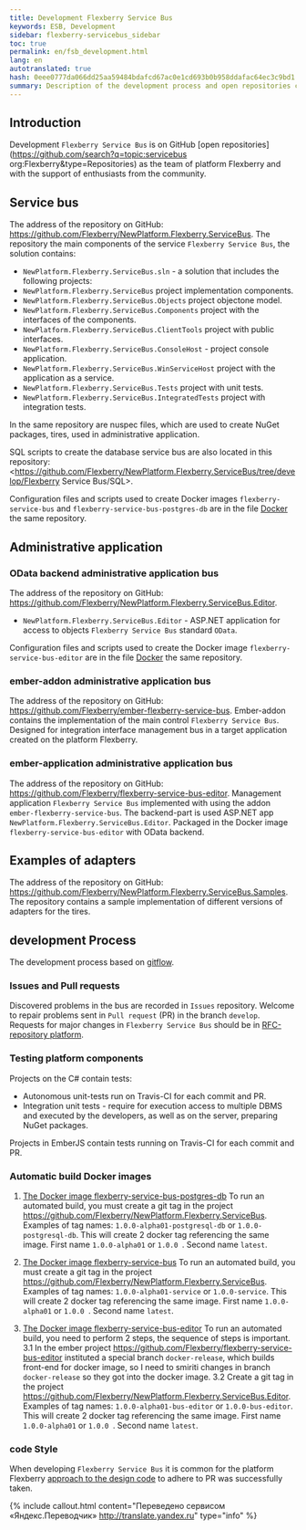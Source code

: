 ```yaml
--- 
title: Development Flexberry Service Bus 
keywords: ESB, Development 
sidebar: flexberry-servicebus_sidebar 
toc: true 
permalink: en/fsb_development.html 
lang: en 
autotranslated: true 
hash: 0eee0777da066dd25aa59484bdafcd67ac0e1cd693b0b958ddafac64ec3c9bd1 
summary: Description of the development process and open repositories code Flexberry Service Bus. 
--- 
```


## Introduction 

Development `Flexberry Service Bus` is on GitHub [open repositories](https://github.com/search?q=topic:servicebus org:Flexberry&type=Repositories) as the team of platform Flexberry and with the support of enthusiasts from the community. 

## Service bus 

The address of the repository on GitHub: <https://github.com/Flexberry/NewPlatform.Flexberry.ServiceBus>. 
The repository the main components of the service `Flexberry Service Bus`, the solution contains: 

* `NewPlatform.Flexberry.ServiceBus.sln` - a solution that includes the following projects: 
* `NewPlatform.Flexberry.ServiceBus` project implementation components. 
* `NewPlatform.Flexberry.ServiceBus.Objects` project objectone model. 
* `NewPlatform.Flexberry.ServiceBus.Components` project with the interfaces of the components. 
* `NewPlatform.Flexberry.ServiceBus.ClientTools` project with public interfaces. 
* `NewPlatform.Flexberry.ServiceBus.ConsoleHost` - project console application. 
* `NewPlatform.Flexberry.ServiceBus.WinServiceHost` project with the application as a service. 
* `NewPlatform.Flexberry.ServiceBus.Tests` project with unit tests. 
* `NewPlatform.Flexberry.ServiceBus.IntegratedTests` project with integration tests. 

In the same repository are nuspec files, which are used to create NuGet packages, tires, used in administrative application. 

SQL scripts to create the database service bus are also located in this repository: <https://github.com/Flexberry/NewPlatform.Flexberry.ServiceBus/tree/develop/Flexberry Service Bus/SQL>. 

Configuration files and scripts used to create Docker images `flexberry-service-bus` and `flexberry-service-bus-postgres-db` are in the file [Docker](https://github.com/Flexberry/NewPlatform.Flexberry.ServiceBus/tree/develop/Docker) the same repository. 

## Administrative application 

### OData backend administrative application bus 

The address of the repository on GitHub: <https://github.com/Flexberry/NewPlatform.Flexberry.ServiceBus.Editor>. 

* `NewPlatform.Flexberry.ServiceBus.Editor` - ASP.NET application for access to objects `Flexberry Service Bus` standard `OData`. 

Configuration files and scripts used to create the Docker image `flexberry-service-bus-editor` are in the file [Docker](https://github.com/Flexberry/NewPlatform.Flexberry.ServiceBus.Editor/tree/develop/Docker) the same repository.

### ember-addon administrative application bus 

The address of the repository on GitHub: <https://github.com/Flexberry/ember-flexberry-service-bus>. 
Ember-addon contains the implementation of the main control `Flexberry Service Bus`. Designed for integration interface management bus in a target application created on the platform Flexberry. 

### ember-application administrative application bus 

The address of the repository on GitHub: <https://github.com/Flexberry/flexberry-service-bus-editor>. 
Management application `Flexberry Service Bus` implemented with using the addon `ember-flexberry-service-bus`. The backend-part is used ASP.NET app `NewPlatform.Flexberry.ServiceBus.Editor`. Packaged in the Docker image `flexberry-service-bus-editor` with OData backend. 

## Examples of adapters 

The address of the repository on GitHub: <https://github.com/Flexberry/NewPlatform.Flexberry.ServiceBus.Samples>. 
The repository contains a sample implementation of different versions of adapters for the tires. 

## development Process 

The development process based on [gitflow](https://proglib.io/p/git-github-gitflow/). 

### Issues and Pull requests 

Discovered problems in the bus are recorded in `Issues` repository. Welcome to repair problems sent in `Pull request` (PR) in the branch `develop`. 
Requests for major changes in `Flexberry Service Bus` should be in [RFC-repository platform](https://github.com/Flexberry/rfcs). 

### Testing platform components 

Projects on the C# contain tests: 
* Autonomous unit-tests run on Travis-CI for each commit and PR. 
* Integration unit tests - require for execution access to multiple DBMS and executed by the developers, as well as on the server, preparing NuGet packages. 

Projects in EmberJS contain tests running on Travis-CI for each commit and PR. 

### Automatic build Docker images 

1. [The Docker image flexberry-service-bus-postgres-db](https://hub.docker.com/r/flexberry/flexberry-service-bus-postgres-db) 
To run an automated build, you must create a git tag in the project <https://github.com/Flexberry/NewPlatform.Flexberry.ServiceBus>. 
Examples of tag names: `1.0.0-alpha01-postgresql-db` or `1.0.0-postgresql-db`. 
This will create 2 docker tag referencing the same image. First name `1.0.0-alpha01` or `1.0.0 `. Second name `latest`. 

2. [The Docker image flexberry-service-bus](https://hub.docker.com/r/flexberry/flexberry-service-bus) 
To run an automated build, you must create a git tag in the project <https://github.com/Flexberry/NewPlatform.Flexberry.ServiceBus>. 
Examples of tag names: `1.0.0-alpha01-service` or `1.0.0-service`. 
This will create 2 docker tag referencing the same image. First name `1.0.0-alpha01` or `1.0.0 `. Second name `latest`. 

3. [The Docker image flexberry-service-bus-editor](https://hub.docker.com/r/flexberry/flexberry-service-bus-editor) 
To run an automated build, you need to perform 2 steps, the sequence of steps is important. 
3.1 In the ember project <https://github.com/Flexberry/flexberry-service-bus-editor> instituted a special branch `docker-release`, which builds front-end for docker image, so I need to smiriti changes in branch `docker-release` so they got into the docker image. 
3.2 Create a git tag in the project <https://github.com/Flexberry/NewPlatform.Flexberry.ServiceBus.Editor>. Examples of tag names: `1.0.0-alpha01-bus-editor` or `1.0.0-bus-editor`. 
This will create 2 docker tag referencing the same image. First name `1.0.0-alpha01` or `1.0.0 `. Second name `latest`. 

### code Style 

When developing `Flexberry Service Bus` it is common for the platform Flexberry [approach to the design code](fp_code-style.html) to adhere to PR was successfully taken. 



{% include callout.html content="Переведено сервисом «Яндекс.Переводчик» <http://translate.yandex.ru>" type="info" %}